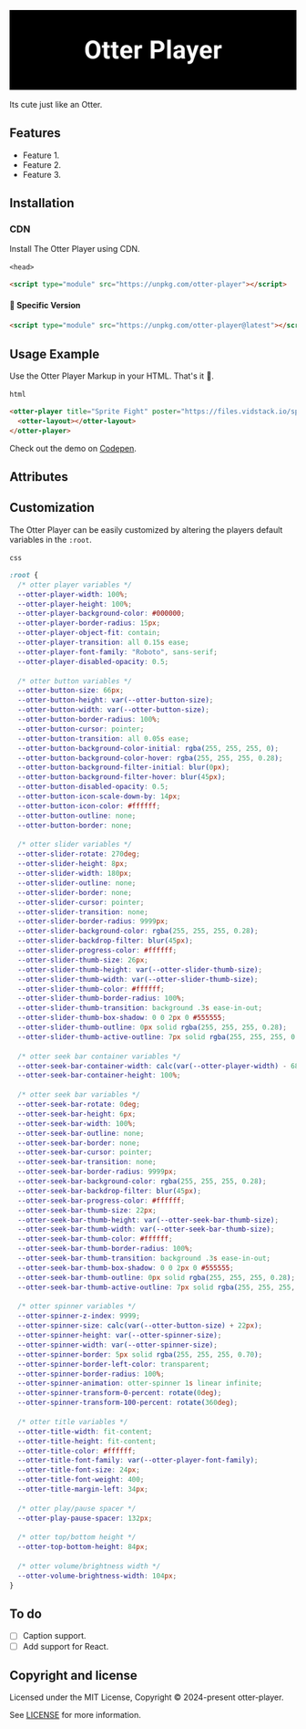 <p align="center">
<img alt="Logo Banner" src="https://raw.githubusercontent.com/otter-player/otter-player/main/banner/banner.svg?sanitize=true"/>
<br/>

<div align="left">Its cute just like an Otter.</div>
<div align="left">

<!--[Documentation]()-->
<!--[Discord]()-->

</div>

## Features

- Feature 1.
- Feature 2.
- Feature 3.

## Installation

### CDN

Install The Otter Player using CDN.

```<head>```

```html
<script type="module" src="https://unpkg.com/otter-player"></script>
```

#### 🚧 Specific Version
```html
<script type="module" src="https://unpkg.com/otter-player@latest"></script>
```

## Usage Example

Use the Otter Player Markup in your HTML. That's it 🎉.

```html```

```HTML
<otter-player title="Sprite Fight" poster="https://files.vidstack.io/sprite-fight/poster.webp" src="https://files.vidstack.io/sprite-fight/hls/stream.m3u8">
  <otter-layout></otter-layout>
</otter-player>
```

Check out the demo on [Codepen](https://codepen.io/GreenestGoat/pen/QWRxNYb).

## Attributes



## Customization

The Otter Player can be easily customized by altering the players default variables in the ```:root```.

```css```

```css
:root {
  /* otter player variables */
  --otter-player-width: 100%;
  --otter-player-height: 100%;
  --otter-player-background-color: #000000;
  --otter-player-border-radius: 15px;
  --otter-player-object-fit: contain;
  --otter-player-transition: all 0.15s ease;
  --otter-player-font-family: "Roboto", sans-serif;
  --otter-player-disabled-opacity: 0.5;

  /* otter button variables */
  --otter-button-size: 66px;
  --otter-button-height: var(--otter-button-size);
  --otter-button-width: var(--otter-button-size);
  --otter-button-border-radius: 100%;
  --otter-button-cursor: pointer;
  --otter-button-transition: all 0.05s ease;
  --otter-button-background-color-initial: rgba(255, 255, 255, 0);
  --otter-button-background-color-hover: rgba(255, 255, 255, 0.28);
  --otter-button-background-filter-initial: blur(0px);
  --otter-button-background-filter-hover: blur(45px);
  --otter-button-disabled-opacity: 0.5;
  --otter-button-icon-scale-down-by: 14px;
  --otter-button-icon-color: #ffffff;
  --otter-button-outline: none;
  --otter-button-border: none;
  
  /* otter slider variables */
  --otter-slider-rotate: 270deg;
  --otter-slider-height: 8px;
  --otter-slider-width: 180px;
  --otter-slider-outline: none;
  --otter-slider-border: none;
  --otter-slider-cursor: pointer;
  --otter-slider-transition: none;
  --otter-slider-border-radius: 9999px;
  --otter-slider-background-color: rgba(255, 255, 255, 0.28);
  --otter-slider-backdrop-filter: blur(45px);
  --otter-slider-progress-color: #ffffff;
  --otter-slider-thumb-size: 26px;
  --otter-slider-thumb-height: var(--otter-slider-thumb-size);
  --otter-slider-thumb-width: var(--otter-slider-thumb-size);
  --otter-slider-thumb-color: #ffffff;
  --otter-slider-thumb-border-radius: 100%;
  --otter-slider-thumb-transition: background .3s ease-in-out;
  --otter-slider-thumb-box-shadow: 0 0 2px 0 #555555;
  --otter-slider-thumb-outline: 0px solid rgba(255, 255, 255, 0.28);
  --otter-slider-thumb-active-outline: 7px solid rgba(255, 255, 255, 0.28);
  
  /* otter seek bar container variables */
  --otter-seek-bar-container-width: calc(var(--otter-player-width) - 68px);
  --otter-seek-bar-container-height: 100%;
  
  /* otter seek bar variables */
  --otter-seek-bar-rotate: 0deg;
  --otter-seek-bar-height: 6px;
  --otter-seek-bar-width: 100%;
  --otter-seek-bar-outline: none;
  --otter-seek-bar-border: none;
  --otter-seek-bar-cursor: pointer;
  --otter-seek-bar-transition: none;
  --otter-seek-bar-border-radius: 9999px;
  --otter-seek-bar-background-color: rgba(255, 255, 255, 0.28);
  --otter-seek-bar-backdrop-filter: blur(45px);
  --otter-seek-bar-progress-color: #ffffff;
  --otter-seek-bar-thumb-size: 22px;
  --otter-seek-bar-thumb-height: var(--otter-seek-bar-thumb-size);
  --otter-seek-bar-thumb-width: var(--otter-seek-bar-thumb-size);
  --otter-seek-bar-thumb-color: #ffffff;
  --otter-seek-bar-thumb-border-radius: 100%;
  --otter-seek-bar-thumb-transition: background .3s ease-in-out;
  --otter-seek-bar-thumb-box-shadow: 0 0 2px 0 #555555;
  --otter-seek-bar-thumb-outline: 0px solid rgba(255, 255, 255, 0.28);
  --otter-seek-bar-thumb-active-outline: 7px solid rgba(255, 255, 255, 0.28);
  
  /* otter spinner variables */
  --otter-spinner-z-index: 9999;
  --otter-spinner-size: calc(var(--otter-button-size) + 22px);
  --otter-spinner-height: var(--otter-spinner-size);
  --otter-spinner-width: var(--otter-spinner-size);
  --otter-spinner-border: 5px solid rgba(255, 255, 255, 0.70);
  --otter-spinner-border-left-color: transparent;
  --otter-spinner-border-radius: 100%;
  --otter-spinner-animation: otter-spinner 1s linear infinite;
  --otter-spinner-transform-0-percent: rotate(0deg);
  --otter-spinner-transform-100-percent: rotate(360deg);
  
  /* otter title variables */
  --otter-title-width: fit-content;
  --otter-title-height: fit-content;
  --otter-title-color: #ffffff;
  --otter-title-font-family: var(--otter-player-font-family);
  --otter-title-font-size: 24px;
  --otter-title-font-weight: 400;
  --otter-title-margin-left: 34px;
  
  /* otter play/pause spacer */
  --otter-play-pause-spacer: 132px;
    
  /* otter top/bottom height */  
  --otter-top-bottom-height: 84px;
  
  /* otter volume/brightness width */ 
  --otter-volume-brightness-width: 104px;
}
```

## To do

- [ ] Caption support.
- [ ] Add support for React.

<!--## Backers

Thank you to all our backers! 🙏.

[![Backers](https://opencollective.com/bootstrap/backers.svg?width=890)](https://opencollective.com/bootstrap#backers)-->


## Copyright and license

Licensed under the MIT License, Copyright © 2024-present otter-player.

See [LICENSE](https://github.com/otter-player/otter-player/blob/main/LICENSE) for more information.
